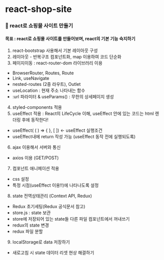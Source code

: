 # react-shop-site
### 🛒 react로 쇼핑몰 사이트 만들기
#### 목표 : react로 쇼핑몰 사이트를 만들어보며, react의 기본 기능 숙지하기
1. react-bootstrap 사용해서 기본 레이아웃 구성
2. 레이아웃 - 반복구조 컴포넌트화, map 이용하여 코드 단순화
3. 페이지이동 : react-router-dom 라이브러리 이용
- BrowserRouter, Routes, Route
- Link, useNavigate
- nested-routes (2중 라우트), Outlet
- useLocation : 현재 주소 나타내는 함수
- :url 파라미터 & useParams() : 무한의 상세페이지 생성
4. styled-components 적용
5. useEffect 적용 : React의 LifeCycle 이해, useEffect 안에 있는 코드는 html 렌더링 후에 동작한다!
- useEffect( ( ) => { }, [ ]) <- useEffect 실행조건
- useEffect내에 return 작성 가능 (useEffect 동작 전에 실행되도록)
6. ajax 이용해서 서버와 통신
- axios 이용 (GET/POST)
7. 컴포넌트 애니메이션 적용
- css 설정
- 특정 시점(useEffect 이용!!)에 나타나도록 설정
8. state 전역상태관리 (Context API, Redux)
- Redux 초기세팅(Redux 공식문서 참고)
- store.js : state 보관
- store에 저장되어 있는 state들 다른 파일 컴포넌트에서 꺼내쓰기
- redux의 state 변경
- redux 파일 분할
9. localStorage로 data 저장하기
- 새로고침 시 state 데이터 리셋 현상 해결하기